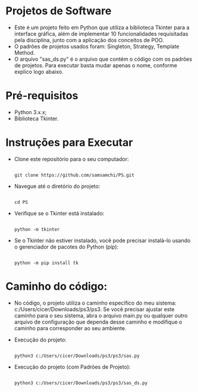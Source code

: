 # Projetos de Software

- Este é um projeto feito em Python que utiliza a biblioteca Tkinter para a interface gráfica, além de implementar 10 funcionalidades requisitadas pela disciplina, junto com a aplicação dos conceitos de POO.
- O padrões de projetos usados foram: Singleton, Strategy, Template Method.
- O arquivo "sas_ds.py" é o arquivo que contém o código com os padrões de projetos. Para executar basta mudar apenas o nome, conforme explico logo abaixo.

# Pré-requisitos

- Python 3.x.x;
- Biblioteca Tkinter.
  
# Instruções para Executar

- Clone este repositório para o seu computador:

    ```
    
    git clone https://github.com/samsamchi/PS.git
    
    ```

- Navegue até o diretório do projeto:

    ```
    
    cd PS
    
    ```
    
-  Verifique se o Tkinter está instalado:
  
      ```
    
    python -m tkinter
    
    ```

- Se o Tkinter não estiver instalado, você pode precisar instalá-lo usando o gerenciador de pacotes do Python (pip):

    ```
    
    python -m pip install tk
    
    ```

# Caminho do código:

- No código, o projeto utiliza o caminho específico do meu sistema: c:/Users/cicer/Downloads/ps3/ps3. Se você precisar ajustar este caminho para o seu sistema, abra o arquivo main.py ou qualquer outro arquivo de configuração que dependa desse caminho e modifique o caminho para corresponder ao seu ambiente.

- Execução do projeto:

    ```
    
   python3 c:/Users/cicer/Downloads/ps3/ps3/sas.py
    
    ```
- Execução do projeto (com Padrões de Projeto):

    ```
    
   python3 c:/Users/cicer/Downloads/ps3/ps3/sas_ds.py
    
    ```


  


